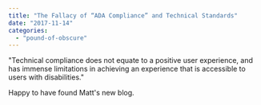 ```yaml
---
title: "The Fallacy of “ADA Compliance” and Technical Standards"
date: "2017-11-14"
categories: 
  - "pound-of-obscure"
---
```


"Technical compliance does not equate to a positive user experience, and has immense limitations in achieving an experience that is accessible to users with disabilities."

Happy to have found Matt's new blog.
